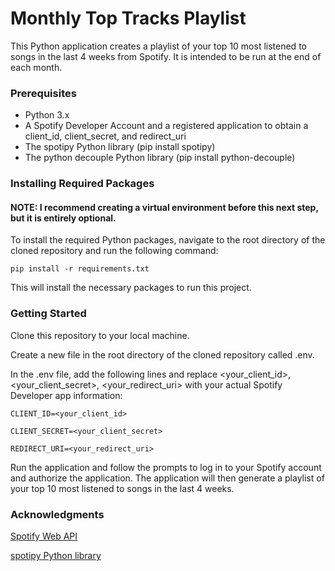 # Monthly Top Tracks Playlist

This Python application creates a playlist of your top 10 most listened to songs in the last 4 weeks from Spotify. It is intended to be run at the end of each month.

### Prerequisites
- Python 3.x
- A Spotify Developer Account and a registered application to obtain a client_id, client_secret, and redirect_uri
- The spotipy Python library (pip install spotipy)
- The python decouple Python library (pip install python-decouple)

### Installing Required Packages
#### NOTE: I recommend creating a virtual environment before this next step, but it is entirely optional.

To install the required Python packages, navigate to the root directory of the cloned repository and run the following command:

`pip install -r requirements.txt`

This will install the necessary packages to run this project.

### Getting Started
Clone this repository to your local machine.

Create a new file in the root directory of the cloned repository called .env.

In the .env file, add the following lines and replace <your_client_id>, <your_client_secret>, <your_redirect_uri> with your actual Spotify Developer app information:

`CLIENT_ID=<your_client_id>`

`CLIENT_SECRET=<your_client_secret>`

`REDIRECT_URI=<your_redirect_uri>`

Run the application and follow the prompts to log in to your Spotify account and authorize the application.
The application will then generate a playlist of your top 10 most listened to songs in the last 4 weeks.

### Acknowledgments

[Spotify Web API](https://developer.spotify.com/documentation/web-api)

[spotipy Python library](https://spotipy.readthedocs.io/en/2.24.0/)
